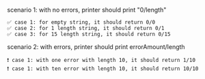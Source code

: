 scenario 1: with no errors, printer should print "0/length"

    ✅ case 1: for empty string, it should return 0/0
    ✅ case 2: for 1 length string, it should return 0/1
    ✅ case 3: for 15 length string, it should return 0/15

scenario 2: with errors, printer should print errorAmount/length

    ❗ case 1: with one error with length 10, it should return 1/10
    ❗ case 1: with ten error with length 10, it should return 10/10